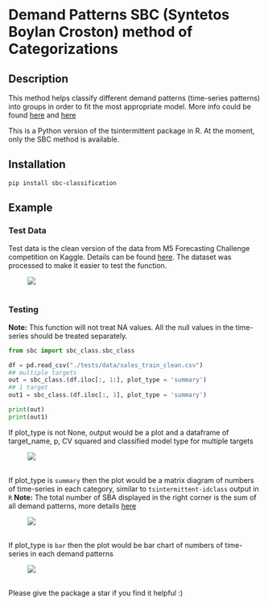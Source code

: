 # Demand Patterns SBC (Syntetos Boylan Croston) method of Categorizations

## Description
This method helps classify different demand patterns (time-series patterns) into groups in order to fit the most appropriate model. More info could be found [here](https://www.researchgate.net/publication/28578603_On_the_categorization_of_demand_patterns) and [here](https://robjhyndman.com/papers/SBC-categorization.pdf) 

This is a Python version of the tsintermittent package in R. At the moment, only the SBC method is available.

## Installation
`pip install sbc-classification`


## Example
### Test Data

Test data is the clean version of the data from M5 Forecasting Challenge competition on Kaggle. Details can be found [here](https://www.kaggle.com/competitions/m5-forecasting-accuracy/data). The dataset was processed to make it easier to test the function.

<div style="width:85%; margin:0 auto">
   <img src="example/test_input.png">
</div>
<br>


### Testing
<b>Note:</b> This function will not treat NA values. All the null values in the time-series should be treated separately.

```python
from sbc import sbc_class.sbc_class

df = pd.read_csv("./tests/data/sales_train_clean.csv")
## multiple targets
out = sbc_class.(df.iloc[:, 1:], plot_type = 'summary')
## 1 target
out1 = sbc_class.(df.iloc[:, 1], plot_type = 'summary')

print(out)
print(out1)
```

If plot_type is not None, output would be a plot and a dataframe of target_name, p, CV squared and classified model type for multiple targets 

<div style="width:85%; margin:0 auto">
   <img src="example/output_multiple.png">
</div>
<br>

If plot_type is `summary` then the plot would be a matrix diagram of numbers of time-series in each category, similar to `tsintermittent-idclass` output in `R`
<b>Note:</b> The total number of SBA displayed in the right corner is the sum of all demand patterns, more details [here](https://kourentzes.com/forecasting/2014/06/23/intermittent-demand-forecasting-package-for-r/)

<div style="width:85%; margin:0 auto">
   <img src="example/output_multiple_summary.png">
</div>
<br>

If plot_type is `bar` then the plot would be bar chart of numbers of time-series in each demand patterns 

<div style="width:85%; margin:0 auto">
   <img src="example/output_multiple_bar.png">
</div>
<br>

Please give the package a star if you find it helpful :)
